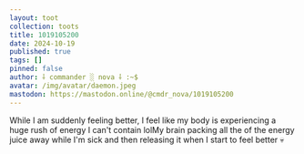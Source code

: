 ```yaml
---
layout: toot
collection: toots
title: 1019105200
date: 2024-10-19
published: true
tags: []
pinned: false
author: ⸸ commander ░ nova ⸸ :~$
avatar: /img/avatar/daemon.jpeg
mastodon: https://mastodon.online/@cmdr_nova/1019105200
---
```


While I am suddenly feeling better, I feel like my body is experiencing a huge rush of energy I can't contain lolMy brain packing all the of the energy juice away while I'm sick and then releasing it when I start to feel better 💀

